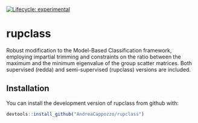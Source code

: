 <!-- badges: start -->
[![Lifecycle: experimental](https://img.shields.io/badge/lifecycle-experimental-orange.svg)](https://www.tidyverse.org/lifecycle/#experimental) <!-- badges: end -->

rupclass
========

Robust modification to the Model-Based Classification framework, employing impartial trimming and constraints on the ratio between the maximum and the minimum eigenvalue of the group scatter matrices. Both supervised (redda) and semi-supervised (rupclass) versions are included.

Installation
------------

You can install the development version of rupclass from github with:

``` r
devtools::install_github("AndreaCappozzo/rupclass")
```
